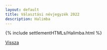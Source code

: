 ```yaml
---
layout: default
title: Választási névjegyzék 2022
description: Halimba
---
```


{% include settlementHTMLs/Halimba.html %}

[Vissza](./)